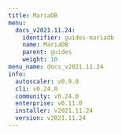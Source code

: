 ```yaml
---
title: MariaDB
menu:
  docs_v2021.11.24:
    identifier: guides-mariadb
    name: MariaDB
    parent: guides
    weight: 10
menu_name: docs_v2021.11.24
info:
  autoscaler: v0.9.0
  cli: v0.24.0
  community: v0.24.0
  enterprise: v0.11.0
  installer: v2021.11.24
  version: v2021.11.24
---
```


